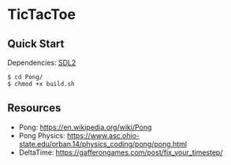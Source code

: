 # TicTacToe

## Quick Start

Dependencies: [SDL2]
```console
$ cd Pong/
$ chmod +x build.sh
```

## Resources
- Pong: https://en.wikipedia.org/wiki/Pong
- Pong Physics: https://www.asc.ohio-state.edu/orban.14/physics_coding/pong/pong.html
- DeltaTime: https://gafferongames.com/post/fix_your_timestep/

[SDL2]: https://www.libsdl.org/
